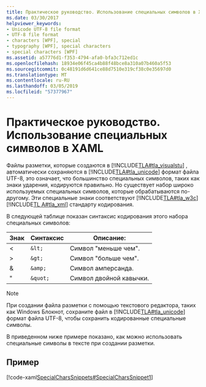 ```yaml
---
title: Практическое руководство. Использование специальных символов в XAML
ms.date: 03/30/2017
helpviewer_keywords:
- Unicode UTF-8 file format
- UTF-8 file format
- characters [WPF], special
- typography [WPF], special characters
- special characters [WPF]
ms.assetid: a57776d1-f353-4794-afa0-bfa3c712ed1c
ms.openlocfilehash: 18934e06f45ca4b88f48bce8a310a07b460a5f53
ms.sourcegitcommit: 0c48191d6d641ce88d7510e319cf38c0e35697d0
ms.translationtype: MT
ms.contentlocale: ru-RU
ms.lasthandoff: 03/05/2019
ms.locfileid: "57377967"
---
```

# <a name="how-to-use-special-characters-in-xaml"></a>Практическое руководство. Использование специальных символов в XAML
Файлы разметки, которые создаются в [!INCLUDE[TLA#tla_visualstu](../../../../includes/tlasharptla-visualstu-md.md)] , автоматически сохраняются в [!INCLUDE[TLA#tla_unicode](../../../../includes/tlasharptla-unicode-md.md)] формат файла UTF-8, это означает, что большинство специальных символов, таких как знаки ударения, кодируются правильно. Но существует набор широко используемых специальных символов, которые обрабатываются по-другому. Эти специальные знаки соответствуют [!INCLUDE[TLA#tla_w3c](../../../../includes/tlasharptla-w3c-md.md)] [!INCLUDE[TL A#tla_xml](../../../../includes/tlasharptla-xml-md.md)] стандарту кодирования.  
  
 В следующей таблице показан синтаксис кодирования этого набора специальных символов:  
  
|Знак|Синтаксис|Описание:|  
|---------------|------------|-----------------|  
|<|`&lt;`|Символ "меньше чем".|  
|>|`&gt;`|Символ "больше чем".|  
|&|`&amp;`|Символ амперсанда.|  
|"|`&quot;`|Символ двойной кавычки.|  
  
> [!NOTE]
>  При создании файла разметки с помощью текстового редактора, таких как Windows Блокнот, сохраните файл в [!INCLUDE[TLA#tla_unicode](../../../../includes/tlasharptla-unicode-md.md)] формат файла UTF-8, чтобы сохранить кодированные специальные символы.  
  
 В приведенном ниже примере показано, как можно использовать специальные символы в тексте при создании разметки.  
  
## <a name="example"></a>Пример  
 [!code-xaml[SpecialCharsSnippets#SpecialCharsSnippet1](~/samples/snippets/csharp/VS_Snippets_Wpf/SpecialCharsSnippets/CS/Window1.xaml#specialcharssnippet1)]
